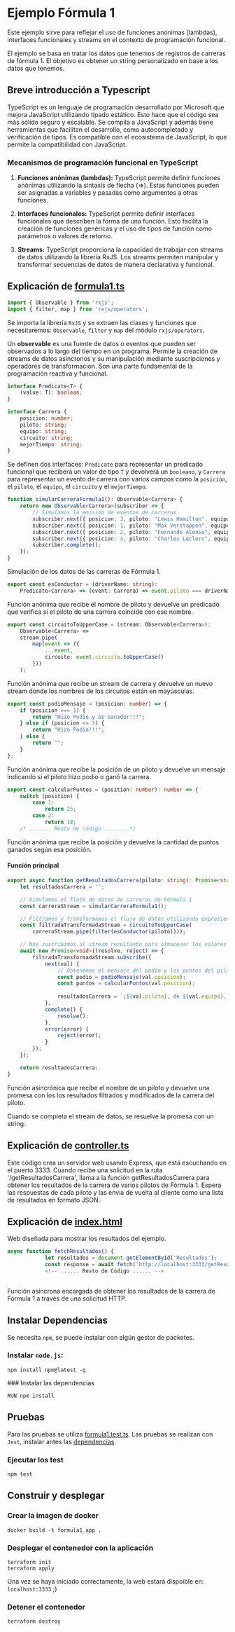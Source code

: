 # Ejemplo Fórmula 1
Este ejemplo sirve para reflejar el uso de funciones anónimas (lambdas), interfaces funcionales y streams en el contexto de programación funcional.

El ejemplo se basa en tratar los datos que tenemos de registros de carreras de fórmula 1. El objetivo es obtener un string personalizado en base a los datos que tenemos.

## Breve introducción a Typescript
TypeScript es un lenguaje de programación desarrollado por Microsoft que mejora JavaScript utilizando tipado estático. Esto hace que el código sea más sólido seguro y escalable. Se compila a JavaScript y además tiene herramientas que facilitan el desarrollo, como autocompletado y verificación de tipos. Es compatible con el ecosistema de JavaScript, lo que permite la compatibilidad con JavaScript.

### Mecanismos de programación funcional en TypeScript

1. **Funciones anónimas (lambdas):** TypeScript permite definir funciones anónimas utilizando la sintaxis de flecha (=>). Estas funciones pueden ser asignadas a variables y pasadas como argumentos a otras funciones.

2. **Interfaces funcionales:** TypeScript permite definir interfaces funcionales que describen la forma de una función. Esto facilita la creación de funciones genéricas y el uso de tipos de función como parámetros o valores de retorno.

3. **Streams:** TypeScript proporciona la capacidad de trabajar con streams de datos utilizando la librería RxJS. Los streams permiten manipular y transformar secuencias de datos de manera declarativa y funcional.

## Explicación de [formula1.ts](./src/formula1.ts)
``` typescript
import { Observable } from 'rxjs';
import { filter, map } from 'rxjs/operators';
```
Se importa la librería `RxJS` y se extraen las clases y funciones que necesitaremos: `Observable`, `filter` y `map` del módulo `rxjs/operators`.

Un **observable** es una fuente de datos o eventos que pueden ser observados a lo largo del tiempo en un programa. Permite la creación de streams de datos asíncronos y su manipulación mediante suscripciones y operadores de transformación. Son una parte fundamental de la programación reactiva y funcional.

``` typescript
interface Predicate<T> {
    (value: T): boolean;
}

interface Carrera {
    posicion: number;
    piloto: string;
    equipo: string;
    circuito: string;
    mejorTiempo: string;
}
```

Se definen dos interfaces: `Predicate` para representar un predicado funcional que reciberá un valor de tipo `T` y devolverá un `booleano`, y `Carrera` para representar un evento de carrera con varios campos como la `posición`, el `piloto`, el `equipo`, el `circuito` y el `mejorTiempo`.

```typescript
function simularCarreraFormula1(): Observable<Carrera> {
    return new Observable<Carrera>(subscriber => {
        // Simulamos la emisión de eventos de carreras
        subscriber.next({ posicion: 3, piloto: "Lewis Hamilton", equipo: "Mercedes", circuito: "Monza", mejorTiempo: "1:20.123"});
        subscriber.next({ posicion: 1, piloto: "Max Verstappen", equipo: "Red Bull Racing", circuito: "Silverstone", mejorTiempo: "1:21.456"});
        subscriber.next({ posicion: 2, piloto: "Fernando Alonso", equipo: "Aston Martin", circuito: "Mónaco", mejorTiempo: "1:11.449"});
        subscriber.next({ posicion: 4, piloto: "Charles Leclerc", equipo: "Ferrari", circuito: "Spa-Francorchamps", mejorTiempo: "1:23.987"});
        subscriber.complete();
    });
}
```
Simulación de los datos de las carreras de Fórmula 1.

``` typescript 
export const esConductor = (driverName: string):
    Predicate<Carrera> => (event: Carrera) => event.piloto === driverName;

```

Función anónima que recibe el nombre de piloto y devuelve un predicado que verifica si el piloto de una carrera coincide con ese nombre.

```typescript
export const circuitoToUpperCase = (stream: Observable<Carrera>):
    Observable<Carrera> =>
    stream.pipe(
        map(event => ({
            ...event,
            circuito: event.circuito.toUpperCase()
        }))
    );
```
Función anónima que recibe un stream de carrera y devuelve un nuevo stream donde los nombres de los circuitos están en mayúsculas.

``` typescript
export const podioMensaje = (posicion: number) => {
    if (posicion === 1) {
        return "Hizo Podio y es Ganador!!!";
    } else if (posicion <= 3) {
        return "Hizo Podio!!!";
    } else {
        return "";
    }
};
```
Función anónima que recibe la posición de un piloto y devuelve un mensaje indicando si el piloto hizo podio o ganó la carrera.

``` typescript
export const calcularPuntos = (position: number): number => {
    switch (position) {
        case 1:
            return 25;
        case 2:
            return 18;
    /* ....... Resto de código ....... */
```
Función anónima que recibe la posición y devuelve la cantidad de puntos ganados según esa posición.

#### Función principal
``` typescript
export async function getResultadosCarrera(piloto: string): Promise<string> {
    let resultadosCarrera = '';

    // Simulamos el flujo de datos de carreras de Fórmula 1
    const carreraStream = simularCarreraFormula1();

    // Filtramos y transformamos el flujo de datos utilizando expresiones lambda y funciones anónimas
    const filtradaTransformadaStream = circuitoToUpperCase(
        carreraStream.pipe(filter(esConductor(piloto))));

    // Nos suscribimos al stream resultante para almacenar los valores
    await new Promise<void>((resolve, reject) => {
        filtradaTransformadaStream.subscribe({
            next(val) {
                // Obtenemos el mensaje del podio y los puntos del piloto
                const podio = podioMensaje(val.posicion);
                const puntos = calcularPuntos(val.posicion);
                
                resultadosCarrera = `¡${val.piloto}, de ${val.equipo}, terminó en la posición ${val.posicion} ${podio}, en el circuito ${val.circuito} siendo su mejor vuelta ${val.mejorTiempo}! Ganó ${puntos} puntos.\n`;
            },
            complete() {
                resolve();
            },
            error(error) {
                reject(error);
            }
        });
    });

    return resultadosCarrera;
}
```
Función asincrónica que recibe el nombre de un piloto y devuelve una promesa con los los resultados filtrados y modificados de la carrera del piloto.

Cuando se completa el stream de datos, se resuelve la promesa con un string.

## Explicación de [controller.ts](./src/controller.ts)
Este código crea un servidor web usando Express, que está escuchando en el puerto 3333. Cuando recibe una solicitud en la ruta '/getResultadosCarrera', llama a la función getResultadosCarrera para obtener los resultados de la carrera de varios pilotos de Fórmula 1. Espera las respuestas de cada piloto y las envía de vuelta al cliente como una lista de resultados en formato JSON.

## Explicación de [index.html](./web/index.html)
Web diseñada para mostrar los resultados del ejemplo.
``` javascript
async function fetchResultados() {
            let resultados = document.getElementById('Resultados');
            const response = await fetch('http://localhost:3333/getResultadosCarrera', {
            <!-- ...... Resto de Código ...... -->
            
```
Función asíncrona encargada de obtener los resultados de la carrera de Fórmula 1 a través de una solicitud HTTP.

## Instalar Dependencias
Se necesita `npm`, se puede instalar con algún gestor de packetes.
### Instalar `node.js`:
```
npm install npm@latest -g
```
###<a name="dependencias"></a> Instalar las dependencias
```
RUN npm install
```

## Pruebas
Para las pruebas se utiliza [formula1.test.ts](./test/formula1.test.ts).
Las pruebas se realizan con `Jest`, instalar antes las [dependencias](#dependencias).

### Ejecutar los test
```
npm test
```

## Construir y desplegar
### Crear la imagen de docker
```
docker build -t formula1_app . 
```
### Desplegar el contenedor con la aplicación
```
terraform init
terraform apply
```
Una vez se haya iniciado correctamente, la web estará dispoible en:
`localhost:3333` ;)

### Detener el contenedor
```
terraform destroy
```
